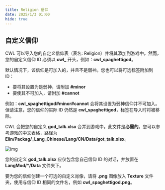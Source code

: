 ```yaml
---
title: Religion 信仰
date: 2025/1/3 01:00
hide: true
---
```


## 自定义信仰

CWL 可以导入您的自定义信仰表（表名: Religion）并将其添加到游戏中。然而，您的自定义信仰 ID 必须以 **cwl_** 开头，例如：**cwl_spaghettigod**。

默认情况下，该信仰是可加入的，并且不是弱神。您也可以将可选标签附加到 ID：
- 要将其设置为是弱神，请附加 **#minor**
- 要使其不可加入，请附加 **#cannot**

例如：**cwl_spaghettigod#minor#cannot** 会将其设置为弱神信仰并不可加入。但请注意，您的信仰的实际 ID 仍然是 **cwl_spaghettigod**，标签在导入时将被移除。

CWL 会把您的自定义 **god_talk.xlsx** 合并到游戏中，此文件是**必需的**。您可以参考游戏的中文表格，路径为 **Elin/Packag/_Lang_Chinese/Lang/CN/Data/got_talk.xlsx**。

![img](https://i.postimg.cc/P5V71tTq/image.png)

您的自定义 **god_talk.xlsx** 应仅包含您自己信仰 ID 的对话，并放置在 **LangMod/*/Data** 文件夹下。

要为您的信仰创建一个可选的自定义肖像，请将 **.png** 图像放入 **Texture** 文件夹，使用与信仰 ID 相同的文件名，例如 **cwl_spaghettigod.png**。
